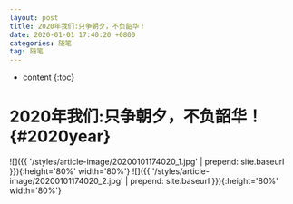 ```yaml
---
layout: post
title: 2020年我们:只争朝夕，不负韶华！
date: 2020-01-01 17:40:20 +0800
categories: 随笔
tag: 随笔
---
```


* content
{:toc}


<!-- ![]({{ '/styles/article-image/20200101174020_1.jpg' | prepend: site.baseurl }}){:height='80%' width='80%'} -->

2020年我们:只争朝夕，不负韶华！			{#2020year}
================================

![]({{ '/styles/article-image/20200101174020_1.jpg' | prepend: site.baseurl }}){:height='80%' width='80%'}
![]({{ '/styles/article-image/20200101174020_2.jpg' | prepend: site.baseurl }}){:height='80%' width='80%'}